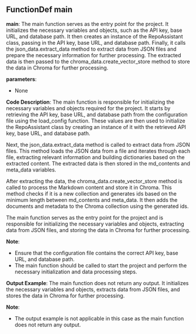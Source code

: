 ## FunctionDef main
**main**: The main function serves as the entry point for the project. It initializes the necessary variables and objects, such as the API key, base URL, and database path. It then creates an instance of the RepoAssistant class, passing in the API key, base URL, and database path. Finally, it calls the json_data.extract_data method to extract data from JSON files and prepare the necessary information for further processing. The extracted data is then passed to the chroma_data.create_vector_store method to store the data in Chroma for further processing.

**parameters**:
- None

**Code Description**:
The main function is responsible for initializing the necessary variables and objects required for the project. It starts by retrieving the API key, base URL, and database path from the configuration file using the load_config function. These values are then used to initialize the RepoAssistant class by creating an instance of it with the retrieved API key, base URL, and database path.

Next, the json_data.extract_data method is called to extract data from JSON files. This method loads the JSON data from a file and iterates through each file, extracting relevant information and building dictionaries based on the extracted content. The extracted data is then stored in the md_contents and meta_data variables.

After extracting the data, the chroma_data.create_vector_store method is called to process the Markdown content and store it in Chroma. This method checks if it is a new collection and generates ids based on the minimum length between md_contents and meta_data. It then adds the documents and metadata to the Chroma collection using the generated ids.

The main function serves as the entry point for the project and is responsible for initializing the necessary variables and objects, extracting data from JSON files, and storing the data in Chroma for further processing.

**Note**: 
- Ensure that the configuration file contains the correct API key, base URL, and database path.
- The main function should be called to start the project and perform the necessary initialization and data processing steps.

**Output Example**: 
The main function does not return any output. It initializes the necessary variables and objects, extracts data from JSON files, and stores the data in Chroma for further processing.

**Note**: 
- The output example is not applicable in this case as the main function does not return any output.

